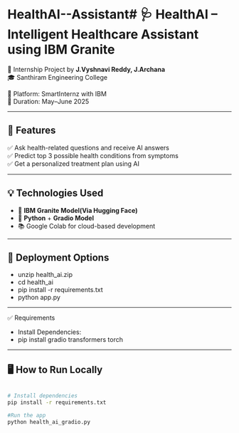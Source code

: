 # HealthAI--Assistant# 🩺 HealthAI – Intelligent Healthcare Assistant using IBM Granite

🚀 Internship Project by **J.Vyshnavi Reddy, J.Archana**  
🎓 Santhiram Engineering College 

🧠  Platform: SmartInternz with IBM  
📅 Duration: May–June 2025  

---


## 🧠 Features

✅ Ask health-related questions and receive AI answers  
✅ Predict top 3 possible health conditions from symptoms  
✅ Get a personalized treatment plan using AI  


---

## 💡 Technologies Used

- 💬 **IBM Granite Model(Via Hugging Face)**
- 🐍 **Python** + **Gradio Model**
- 📚 Google Colab for cloud-based development

---

## 🚀 Deployment Options

- unzip health_ai.zip
- cd health_ai
- pip install -r requirements.txt
- python app.py


---

✅ Requirements
 - Install Dependencies:
 - pip install gradio transformers torch

---




## 🖥️ How to Run Locally

```bash

# Install dependencies
pip install -r requirements.txt

#Run the app
python health_ai_gradio.py





